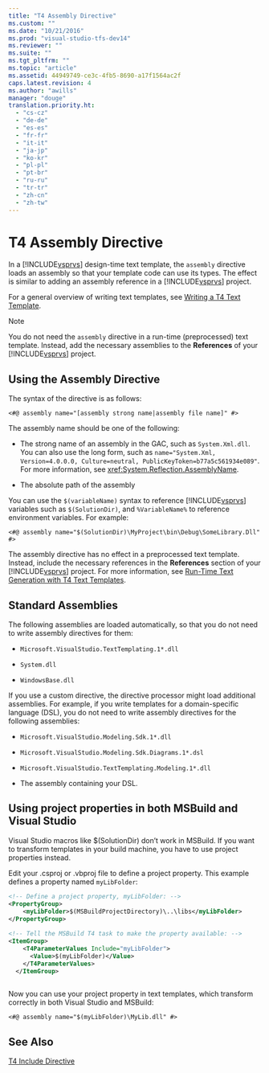 ```yaml
---
title: "T4 Assembly Directive"
ms.custom: ""
ms.date: "10/21/2016"
ms.prod: "visual-studio-tfs-dev14"
ms.reviewer: ""
ms.suite: ""
ms.tgt_pltfrm: ""
ms.topic: "article"
ms.assetid: 44949749-ce3c-4fb5-8690-a17f1564ac2f
caps.latest.revision: 4
ms.author: "awills"
manager: "douge"
translation.priority.ht: 
  - "cs-cz"
  - "de-de"
  - "es-es"
  - "fr-fr"
  - "it-it"
  - "ja-jp"
  - "ko-kr"
  - "pl-pl"
  - "pt-br"
  - "ru-ru"
  - "tr-tr"
  - "zh-cn"
  - "zh-tw"
---
```

# T4 Assembly Directive
In a [!INCLUDE[vsprvs](../code-quality/includes/vsprvs_md.md)] design-time text template, the `assembly` directive loads an assembly so that your template code can use its types. The effect is similar to adding an assembly reference in a [!INCLUDE[vsprvs](../code-quality/includes/vsprvs_md.md)] project.  
  
 For a general overview of writing text templates, see [Writing a T4 Text Template](../modeling/writing-a-t4-text-template.md).  
  
> [!NOTE]
>  You do not need the `assembly` directive in a run-time (preprocessed) text template. Instead, add the necessary assemblies to the **References** of your [!INCLUDE[vsprvs](../code-quality/includes/vsprvs_md.md)] project.  
  
## Using the Assembly Directive  
 The syntax of the directive is as follows:  
  
```  
<#@ assembly name="[assembly strong name|assembly file name]" #>  
```  
  
 The assembly name should be one of the following:  
  
-   The strong name of an assembly in the GAC, such as `System.Xml.dll`. You can also use the long form, such as `name="System.Xml, Version=4.0.0.0, Culture=neutral, PublicKeyToken=b77a5c561934e089"`. For more information, see <xref:System.Reflection.AssemblyName>.  
  
-   The absolute path of the assembly  
  
 You can use the `$(variableName)` syntax to reference [!INCLUDE[vsprvs](../code-quality/includes/vsprvs_md.md)] variables such as `$(SolutionDir)`, and `%VariableName%` to reference environment variables. For example:  
  
```  
<#@ assembly name="$(SolutionDir)\MyProject\bin\Debug\SomeLibrary.Dll" #>  
```  
  
 The assembly directive has no effect in a preprocessed text template. Instead, include the necessary references in the **References** section of your [!INCLUDE[vsprvs](../code-quality/includes/vsprvs_md.md)] project. For more information, see [Run-Time Text Generation with T4 Text Templates](../modeling/run-time-text-generation-with-t4-text-templates.md).  
  
## Standard Assemblies  
 The following assemblies are loaded automatically, so that you do not need to write assembly directives for them:  
  
-   `Microsoft.VisualStudio.TextTemplating.1*.dll`  
  
-   `System.dll`  
  
-   `WindowsBase.dll`  
  
 If you use a custom directive, the directive processor might load additional assemblies. For example, if you write templates for a domain-specific language (DSL), you do not need to write assembly directives for the following assemblies:  
  
-   `Microsoft.VisualStudio.Modeling.Sdk.1*.dll`  
  
-   `Microsoft.VisualStudio.Modeling.Sdk.Diagrams.1*.dsl`  
  
-   `Microsoft.VisualStudio.TextTemplating.Modeling.1*.dll`  
  
-   The assembly containing your DSL.  
  
##  <a name="msbuild"></a> Using project properties in both MSBuild and Visual Studio  
 Visual Studio macros like $(SolutionDir) don’t work in MSBuild. If you want to transform templates in your build machine, you have to use project properties instead.  
  
 Edit your .csproj or .vbproj file to define a project property. This example defines a property named `myLibFolder`:  
  
```xml  
<!-- Define a project property, myLibFolder: -->  
<PropertyGroup>  
    <myLibFolder>$(MSBuildProjectDirectory)\..\libs</myLibFolder>  
</PropertyGroup>  
  
<!-- Tell the MSBuild T4 task to make the property available: -->  
<ItemGroup>  
    <T4ParameterValues Include="myLibFolder">  
      <Value>$(myLibFolder)</Value>  
    </T4ParameterValues>  
  </ItemGroup>  
  
```  
  
 Now you can use your project property in text templates, which transform correctly in both Visual Studio and MSBuild:  
  
```  
<#@ assembly name="$(myLibFolder)\MyLib.dll" #>  
```  
  
## See Also  
 [T4 Include Directive](../modeling/t4-include-directive.md)